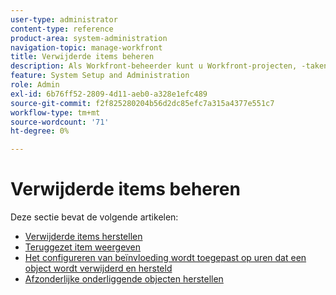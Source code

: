 ```yaml
---
user-type: administrator
content-type: reference
product-area: system-administration
navigation-topic: manage-workfront
title: Verwijderde items beheren
description: Als Workfront-beheerder kunt u Workfront-projecten, -taken, -uitgaven, -documenten en -sjablonen herstellen als deze in de afgelopen 30 dagen zijn verwijderd. Wanneer u een object herstelt, worden ook alle onderliggende objecten en velden ervan hersteld.
feature: System Setup and Administration
role: Admin
exl-id: 6b76ff52-2809-4d11-aeb0-a328e1efc489
source-git-commit: f2f825280204b56d2dc85efc7a315a4377e551c7
workflow-type: tm+mt
source-wordcount: '71'
ht-degree: 0%

---
```


# Verwijderde items beheren

Deze sectie bevat de volgende artikelen:

* [Verwijderde items herstellen](../../../administration-and-setup/manage-workfront/manage-deleted-items/restore-deleted-items.md)
* [Teruggezet item weergeven](../../../administration-and-setup/manage-workfront/manage-deleted-items/view-restored-items.md)
* [Het configureren van beïnvloeding wordt toegepast op uren dat een object wordt verwijderd en hersteld](../../../administration-and-setup/manage-workfront/manage-deleted-items/configure-how-hours-affected-when-obj-deleted-restored.md)
* [Afzonderlijke onderliggende objecten herstellen](../../../administration-and-setup/manage-workfront/manage-deleted-items/restoring-individual-child-objects.md)
